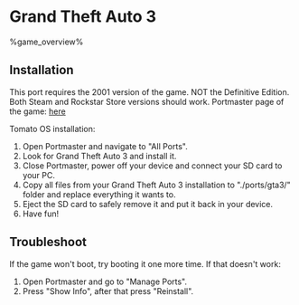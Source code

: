 # Grand Theft Auto 3

%game_overview%

## Installation

This port requires the 2001 version of the game. NOT the Definitive Edition. Both Steam and Rockstar Store versions should work. Portmaster page of the game: [here](https://portmaster.games/detail.html?name=gta3)

Tomato OS installation:
1. Open Portmaster and navigate to "All Ports".
2. Look for Grand Theft Auto 3 and install it.
3. Close Portmaster, power off your device and connect your SD card to your PC.
4. Copy all files from your Grand Theft Auto 3 installation to "./ports/gta3/" folder and replace everything it wants to.
5. Eject the SD card to safely remove it and put it back in your device.
6. Have fun!

## Troubleshoot

If the game won't boot, try booting it one more time. If that doesn't work:
1. Open Portmaster and go to "Manage Ports".
2. Press "Show Info", after that press "Reinstall".

